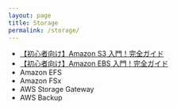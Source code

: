 ```yaml
---
layout: page
title: Storage
permalink: /storage/
---
```


- <a href="./s3-overview/index.html" target="_blank">【初心者向け】Amazon S3 入門！完全ガイド</a>
- <a href="./ebs-overview/index.html" target="_blank">【初心者向け】Amazon EBS 入門！完全ガイド</a>
- Amazon EFS
- Amazon FSx
- AWS Storage Gateway
- AWS Backup

